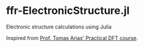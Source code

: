 # ffr-ElectronicStructure.jl

Electronic structure calculations using Julia

Inspired from [Prof. Tomas Arias' Practical DFT course](http://jdftx.org/PracticalDFT.html).

